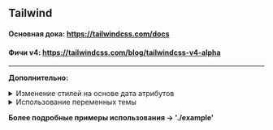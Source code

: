 ## Tailwind
#### Основная дока: https://tailwindcss.com/docs
#### Фичи v4: https://tailwindcss.com/blog/tailwindcss-v4-alpha
---
**Дополнительно:**
<details>
  <summary>
    Изменение стилей на основе дата атрибутов
  </summary>

**В этом примере 3 варианта кнопки и мы изменяем свойство bg в зависимости от [data-variant]**

``` tsx
 <button
            // кастомное значение
            data-variant={variant}
            className='data-[variant="primary"]:bg-primary data-[variant="secondary"]:bg-secondary data-[variant="custom"]:bg-black'
          >
            <Sprite name={icon} />
</button>
```

---

**Рассмотрим изменение дата атрибута [data-size]**

``` tsx
<button
            // кастомное значение
            data-size={size}
            className='data-[size="xl"]:size-xl data-[size="md"]:size-md'
          >
            <Sprite name={icon} />
</button>
```

**Также по документации tailwind мы можем менять эти свойства в зависимости от состояния**

https://tailwindcss.com/docs/hover-focus-and-other-states

``` tsx 
<button
            // кастомное значение
            data-size={size}
           // будет работать только при hover
            className='hover:data-[size="xl"]:size-xl'
          >
            <Sprite name={icon} />
</button>
```
</details>

<details>
  <summary>
    Использование переменных темы
  </summary>

**Вы можете использовать значение из root переменной**
```css
@theme {
  --color-pink-rose: pink;
  --color-primary: var(--bg-pink-rose);
  --color-primary-hover: blue;

  --size-xl: 48rem;
}
```
```tsx
<button className="bg-pink-rose">text</button>

<button className="bg-primary hover:bg-primary-hover">text</button>

<button className="text-primary hover:text-primary-hover size-xl">text</button>

```


</details>


**Более подробные примеры использования -> './example'**